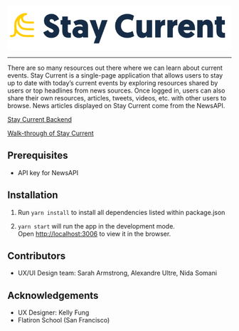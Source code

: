 ![logo](/public/stay_current_logo.png)

---

There are so many resources out there where we can learn about current events. Stay Current is a single-page application that allows users to stay up to date with today’s current events by exploring resources shared by users or top headlines from news sources. Once logged in, users can also share their own resources, articles, tweets, videos, etc. with other users to browse. News articles displayed on Stay Current come from the NewsAPI. 

[Stay Current Backend](https://github.com/caicindy87/stay-current-api)

[Walk-through of Stay Current](https://youtu.be/Wopgwxun5gI)

## Prerequisites

- API key for NewsAPI

## Installation

1. Run `yarn install` to install all dependencies listed within package.json

2. `yarn start` will run the app in the development mode.<br />
   Open [http://localhost:3006](http://localhost:3006) to view it in the browser.

## Contributors

- UX/UI Design team: Sarah Armstrong, Alexandre Ultre, Nida Somani

## Acknowledgements

- UX Designer: Kelly Fung
- Flatiron School (San Francisco)
